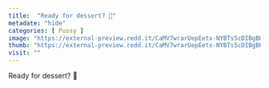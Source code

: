 ```yaml
---
title:  "Ready for dessert? 🧁"
metadate: "hide"
categories: [ Pussy ]
image: "https://external-preview.redd.it/CaMV7wrarUepEetx-NYBTs5cDIBgBHC-2FvCwntJrvQ.jpg?auto=webp&s=ba5e6ae08065fa1c31e3b6d42798c5df55408274"
thumb: "https://external-preview.redd.it/CaMV7wrarUepEetx-NYBTs5cDIBgBHC-2FvCwntJrvQ.jpg?width=1080&crop=smart&auto=webp&s=3e6777a58de2821075d11e96b70fa2c77f383f64"
visit: ""
---
```

Ready for dessert? 🧁
